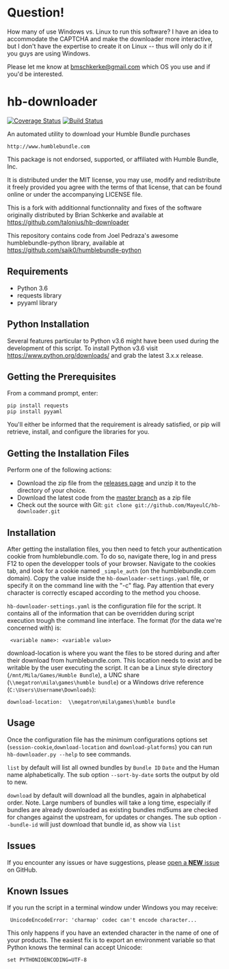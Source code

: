 # Question!

How many of use Windows vs. Linux to run this software?  I have an idea to accommodate the CAPTCHA and make the downloader more interactive, but I don't have the expertise to create it on Linux -- thus will only do it if you guys are using Windows.

Please let me know at bmschkerke@gmail.com which OS you use and if you'd be interested.

# hb-downloader
[![Coverage Status](https://coveralls.io/repos/github/MayeulC/hb-downloader/badge.svg)](https://coveralls.io/github/MayeulC/hb-downloader)
[![Build Status](https://travis-ci.org/MayeulC/hb-downloader.svg)](https://travis-ci.org/MayeulC/hb-downloader)

An automated utility to download your Humble Bundle purchases

    http://www.humblebundle.com

This package is not endorsed, supported, or affiliated with Humble Bundle, Inc.

It is distributed under the MIT license, you may use, modify and redistribute
it freely provided you agree with the terms of that license, that can be found
online or under the accompanying LICENSE file.

This is a fork with additionnal functionnality and fixes of the software
originally distributed by Brian Schkerke and available at
https://github.com/talonius/hb-downloader

This repository contains code from Joel Pedraza's awesome humblebundle-python
library, available at https://github.com/saik0/humblebundle-python

## Requirements
* Python 3.6
* requests library
* pyyaml library

## Python Installation
Several features particular to Python v3.6 might have been used during the
development of this script.  To install Python v3.6 visit
https://www.python.org/downloads/ and grab the latest 3.x.x release.

## Getting the Prerequisites
From a command prompt, enter:

    pip install requests
    pip install pyyaml

You'll either be informed that the requirement is already satisfied, or pip
will retrieve, install, and configure the libraries for you.

## Getting the Installation Files
Perform one of the following actions:
* Download the zip file from the [releases
  page](https://github.com/MayeulC/hb-downloader/releases) and unzip it to the
  directory of your choice.
* Download the latest code from the [master
  branch](https://github.com/MayeulC/hb-downloader/archive/master.zip) as a zip
  file
* Check out the source with Git:
  `git clone git://github.com/MayeulC/hb-downloader.git`

## Installation
After getting the installation files, you then need to fetch your
authentication cookie from humblebundle.com.  To do so, navigate there, log in
and press F12 to open the developper tools of your browser. Navigate to the
cookies tab, and look for a cookie named `_simple_auth` (on the
humblebundle.com domain). Copy the value inside the
`hb-downloader-settings.yaml` file, or specify it on the command line with the
"-c" flag. Pay attention that every character is correctly escaped according to
the method you choose.

`hb-downloader-settings.yaml` is the configuration file for the script.  It
contains all of the information that can be overridden during script execution
trough the command line interface. The format (for the data we're concerned
with) is:
 
     <variable name>: <variable value>

download-location is where you want the files to be stored during and after
their download from humblebundle.com.  This location needs to exist and be
writable by the user executing the script.  It can be a Linux style directory
(`/mnt/Mila/Games/Humble Bundle`), a UNC share
(`\\megatron\mila\games\humble bundle`) or a Windows drive reference
(`C:\Users\Username\Downloads`):

    download-location:  \\megatron\mila\games\humble bundle
## Usage
Once the configuration file has the minimum configurations options set (`session-cookie`,`download-location` and `download-platforms`) you can run `hb-downloader.py --help` to see commands.

`list` by default will list all owned bundles by `Bundle ID` `Date` and the Human name alphabetically. The sub option `--sort-by-date` sorts the output by old to new. 

`download` by default will download all the bundles, again in alphabetical order. Note. Large numbers of bundles will take a long time, especially if bundles are already downloaded as existing bundles md5ums are checked for changes against the upstream, for updates or changes. The sub option `--bundle-id` will just download that bundle id, as show via `list`

## Issues
If you encounter any issues or have suggestions, please [open a **NEW**
issue](https://github.com/MayeulC/hb-downloader/issues) on GitHub.

## Known Issues
If you run the script in a terminal window under Windows you may receive:

     UnicodeEncodeError: 'charmap' codec can't encode character...
     
This only happens if you have an extended character in the name of one of your
products.  The easiest fix is to export an environment variable so that Python
knows the terminal can accept Unicode:

    set PYTHONIOENCODING=UTF-8
